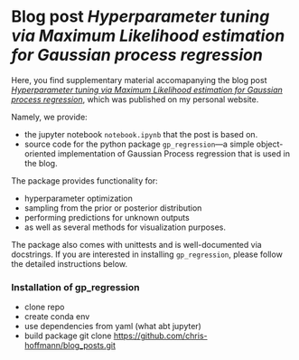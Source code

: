 # Blog post *Hyperparameter tuning via Maximum Likelihood estimation for Gaussian process regression*

Here, you find supplementary material accomapanying the blog post [*Hyperparameter tuning via Maximum Likelihood estimation for Gaussian process regression*](url), which was published on my personal website. 

Namely, we provide:
- the jupyter notebook `notebook.ipynb` that the post is based on.
- source code for the python package `gp_regression`—a simple object-oriented implementation
of Gaussian Process regression that is used in the blog. 

The package provides functionality for:
 - hyperparameter optimization
 - sampling from the prior or posterior distribution
 - performing predictions for unknown outputs
 - as well as several methods for visualization purposes.

The package also comes with unittests and is well-documented via docstrings.
If you are interested in installing `gp_regression`, please follow the detailed instructions below.


### Installation of gp_regression
- clone repo
- create conda env
- use dependencies from yaml (what abt jupyter)
- build package
git clone https://github.com/chris-hoffmann/blog_posts.git 




